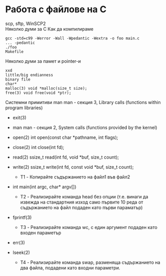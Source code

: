 # Работа с файлове на C
scp, sftp, WinSCP2  
Няколко думи за C
Как да компилираме

    gcc -std=c99 -Werror -Wall -Wpedantic -Wextra -o foo main.c
    ... -pedantic
    ./foo
    Makefile

Няколко думи за памет и pointer-и

    xxd
    little/big endianness
    binary file
    char*
    malloc(3) void *malloc(size_t size);
    free(3) void free(void *ptr);

Системни примитиви
man man - секция 3, Library calls (functions within program libraries)

* exit(3)

* man man - секция 2, System calls (functions provided by the kernel)

* open(2) int open(const char *pathname, int flags);

* close(2) int close(int fd);

* read(2) ssize_t read(int fd, void *buf, size_t count);

* write(2) ssize_t write(int fd, const void *buf, size_t count);

   * T1 - Копирайте съдържанието на файл1 във файл2

* int main(int argc, char* argv[])

   * T2 - Реализирайте команда head без опции (т.е. винаги да извежда на стандартния изход само първите 10 реда от съдържанието на файл подаден като първи параматър)

* fprintf(3)

   * T3 - Реализирайте команда wc, с един аргумент подаден като входен параметър

* err(3)

* lseek(2)

   * T4 - Реализирайте команда swap, разменяща съдържанието на два файла, подадени като входни параметри.
